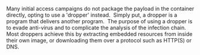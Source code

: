 Many initial access campaigns do not package the payload in the container directly, opting to use a 'dropper' instead.  Simply put, a dropper is a program that delivers another program.  The purpose of using a dropper is to evade anti-virus and to complicate the analysis of the infection chain.  Most droppers achieve this by extracting embedded resources from inside their own image, or downloading them over a protocol such as HTTP(S) or DNS.
